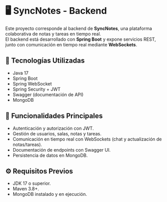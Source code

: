 # 🖥️ SyncNotes - Backend

Este proyecto corresponde al backend de **SyncNotes**, una plataforma colaborativa de notas y tareas en tiempo real.  
El backend está desarrollado con **Spring Boot** y expone servicios REST, junto con comunicación en tiempo real mediante **WebSockets**.

## 🚀 Tecnologías Utilizadas
- Java 17
- Spring Boot
- Spring WebSocket
- Spring Security + JWT
- Swagger (documentación de API)
- MongoDB

## 📌 Funcionalidades Principales
- Autenticación y autorización con JWT.
- Gestión de usuarios, salas, notas y tareas.
- Comunicación en tiempo real con WebSockets (chat y actualización de notas/tareas).
- Documentación de endpoints con Swagger UI.
- Persistencia de datos en MongoDB.

## ⚙️ Requisitos Previos
- JDK 17 o superior.
- Maven 3.8+.
- MongoDB instalado y en ejecución.

